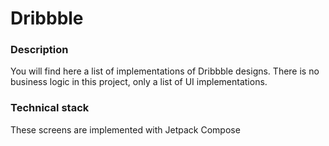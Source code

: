 # Dribbble

### Description
You will find here a list of implementations of Dribbble designs.
There is no business logic in this project, only a list of UI implementations.

### Technical stack
These screens are implemented with Jetpack Compose

